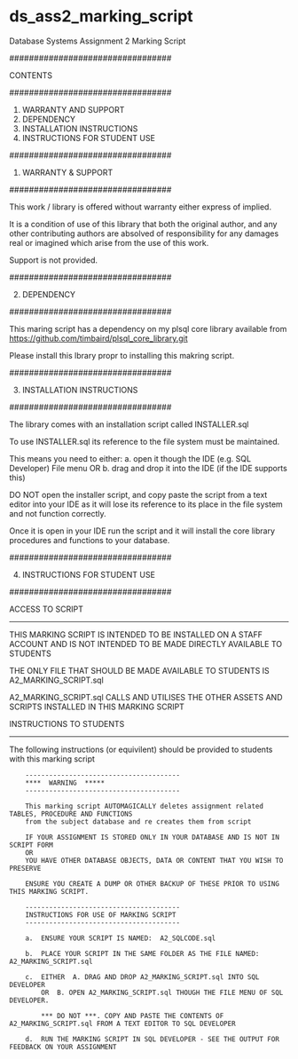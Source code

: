 # ds_ass2_marking_script
Database Systems Assignment 2 Marking Script

#################################

CONTENTS

#################################

1.	WARRANTY AND SUPPORT
2.	DEPENDENCY
3.	INSTALLATION INSTRUCTIONS
4.	INSTRUCTIONS FOR STUDENT USE


#################################

1.	WARRANTY & SUPPORT

#################################

This work / library is offered without warranty either express of implied.

It is a condition of use of this library that both the original author,
and any other contributing authors are absolved of responsibility for 
any damages real or imagined which arise from the use of this work.

Support is not provided.

#################################

2.	DEPENDENCY

#################################

This maring script has a dependency on my plsql core library available from https://github.com/timbaird/plsql_core_library.git

Please install this lbrary propr to installing this makring script.

#################################

3.	INSTALLATION INSTRUCTIONS

#################################

The library comes with an installation script called INSTALLER.sql 

To use INSTALLER.sql its reference to the file system must be maintained.

This means you need to either:
a. open it though the IDE (e.g. SQL Developer) File menu
OR
b. drag and drop it into the IDE (if the IDE supports this)

DO NOT open the installer script, and copy paste the script from a text editor into your IDE 
as it will lose its reference to its place in the file system and not function correctly.

Once it is open in your IDE run the script and it will install the core library procedures and functions to your database.

#################################

4.	INSTRUCTIONS FOR STUDENT USE

#################################


ACCESS TO SCRIPT
________________

THIS MARKING SCRIPT IS INTENDED TO BE INSTALLED ON A STAFF ACCOUNT AND IS NOT INTENDED TO BE MADE DIRECTLY AVAILABLE TO STUDENTS

THE ONLY FILE THAT SHOULD BE MADE AVAILABLE TO STUDENTS IS  A2_MARKING_SCRIPT.sql

A2_MARKING_SCRIPT.sql CALLS AND UTILISES THE OTHER ASSETS AND SCRIPTS INSTALLED IN THIS MARKING SCRIPT


INSTRUCTIONS TO STUDENTS
________________________

The following instructions (or equivilent) should be provided to students with this marking script

				
		---------------------------------------
		****  WARNING  *****
		---------------------------------------
		
		This marking script AUTOMAGICALLY deletes assignment related TABLES, PROCEDURE AND FUNCTIONS
		from the subject database and re creates them from script
		
		IF YOUR ASSIGNMENT IS STORED ONLY IN YOUR DATABASE AND IS NOT IN SCRIPT FORM 
		OR 
		YOU HAVE OTHER DATABASE OBJECTS, DATA OR CONTENT THAT YOU WISH TO PRESERVE
		
		ENSURE YOU CREATE A DUMP OR OTHER BACKUP OF THESE PRIOR TO USING THIS MARKING SCRIPT.
		
		---------------------------------------
		INSTRUCTIONS FOR USE OF MARKING SCRIPT
		---------------------------------------
		
		a.	ENSURE YOUR SCRIPT IS NAMED:  A2_SQLCODE.sql
		
		b.	PLACE YOUR SCRIPT IN THE SAME FOLDER AS THE FILE NAMED:  A2_MARKING_SCRIPT.sql
		
		c.	EITHER 	A. DRAG AND DROP A2_MARKING_SCRIPT.sql INTO SQL DEVELOPER
			OR	B. OPEN A2_MARKING_SCRIPT.sql THOUGH THE FILE MENU OF SQL DEVELOPER.
			
			*** DO NOT ***. COPY AND PASTE THE CONTENTS OF A2_MARKING_SCRIPT.sql FROM A TEXT EDITOR TO SQL DEVELOPER
			
		d.	RUN THE MARKING SCRIPT IN SQL DEVELOPER - SEE THE OUTPUT FOR FEEDBACK ON YOUR ASSIGNMENT
		
		
	


